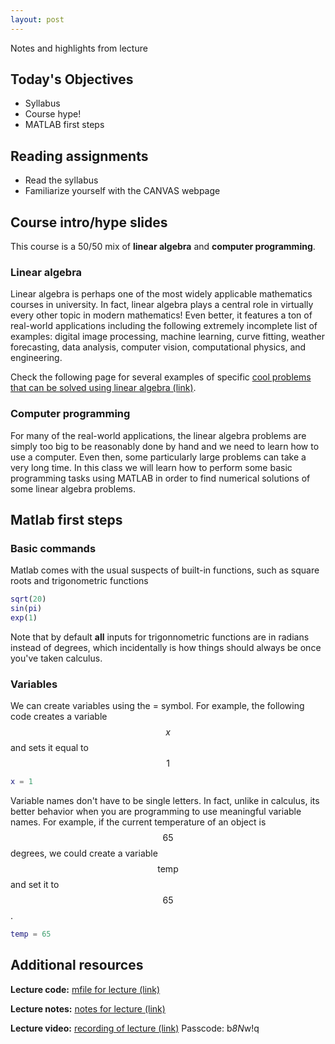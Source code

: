```yaml
---
layout: post
---
```


Notes and highlights from lecture

## Today's Objectives

* Syllabus
* Course hype!
* MATLAB first steps

## Reading assignments

* Read the syllabus
* Familiarize yourself with the CANVAS webpage

## Course intro/hype slides
This course is a 50/50 mix of **linear algebra** and **computer programming**.

### Linear algebra
Linear algebra is perhaps one of the most widely applicable mathematics courses in university.  In fact, linear algebra plays a central role in virtually every other topic in modern mathematics!  Even better, it features a ton of real-world applications including the following extremely incomplete list of examples: digital image processing, machine learning, curve fitting, weather forecasting, data analysis, computer vision, computational physics, and engineering.

Check the following page for several examples of specific <a target="_parent" href="https://wcasper.github.io/math107spring2021/extras/example-problems">cool problems that can be solved using linear algebra (link)</a>.

### Computer programming
For many of the real-world applications, the linear algebra problems are simply too big to be reasonably done by hand and we need to learn how to use a computer.  Even then, some particularly large problems can take a very long time.  In this class we will learn how to perform some basic programming tasks using MATLAB in order to find numerical solutions of some linear algebra problems.

## Matlab first steps

### Basic commands
Matlab comes with the usual suspects of built-in functions, such as square roots and trigonometric functions
```Matlab
sqrt(20)
sin(pi)
exp(1)
```
Note that by default **all** inputs for trigonnometric functions are in radians instead of degrees, which incidentally is how things should always be once you've taken calculus.

### Variables
We can create variables using the = symbol.
For example, the following code creates a variable $$x$$ and sets it equal to $$1$$
```Matlab
x = 1
```
Variable names don't have to be single letters.  In fact, unlike in calculus, its better behavior when you are programming to use meaningful variable names.  For example, if the current temperature of an object is $$65$$ degrees, we could create a variable $$\text{temp}$$ and set it to $$65$$.
```Matlab
temp = 65
```


## Additional resources
**Lecture code:** <a target="_parent" href="https://wcasper.github.io/math107spring2021/MATLAB/lecture1.m">mfile for lecture (link)</a>

**Lecture notes:** <a target="_parent" href="https://wcasper.github.io/math107spring2021/extras/notes/2021-01-25-Note-10-28.pdf">notes for lecture (link)</a>

**Lecture video:** <a target="_parent" href="https://fullerton.zoom.us/rec/share/-hOM1qTmWvCl0Hg-s5NlXj45SZwl7Xxs5Xl_BAHRFozHJZPyfmRdU74aFXgUEG76.NHQTXkMNRdO3e7v8">recording of lecture (link)</a> Passcode: b*8N*w!q



